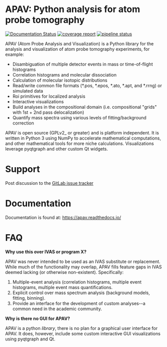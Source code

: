 # APAV: Python analysis for atom probe tomography
[![Documentation Status](https://readthedocs.org/projects/apav/badge/?version=latest)](https://apav.readthedocs.io/en/latest/?badge=latest)
[![coverage report](https://gitlab.com/jesseds/apav/badges/master/coverage.svg)](https://gitlab.com/jesseds/apav/commits/master)
[![pipeline status](https://gitlab.com/jesseds/apav/badges/master/pipeline.svg)](https://gitlab.com/jesseds/apav/-/commits/master)

APAV (Atom Probe Analysis and Visualization) is a Python library for the analysis and
visualization of atom probe tomography experiments, for example:

* Disambiguation of multiple detector events in mass or time-of-flight histograms
* Correlation histograms and molecular dissociation
* Calculation of molecular isotopic distributions
* Read/write common file formats (*.pos, *.epos, *.ato, *.apt, and *.rrng) or simulated data
* Roi primitives for localized analysis
* Interactive visualizations
* Build analyses in the compositional domain (i.e. compositional "grids" with 1st + 2nd pass delocalization)
* Quantify mass spectra using various levels of fitting/background correction

APAV is open source (GPLv2_ or greater) and is platform independent. It is written in Python 3
using NumPy to accelerate mathematical computations, and other mathematical tools for more niche calculations.
Visualizations leverage pyqtgraph and other custom Qt widgets.

# Support
Post discussion to the [GitLab issue tracker](https://gitlab.com/jesseds/apav/-/issues)

# Documentation
Documentation is found at: https://apav.readthedocs.io/

# FAQ
**Why use this over IVAS or program X?**

APAV was never intended to be used as an IVAS substitute or replacement. While much of the 
functionality may overlap, APAV fills feature gaps in IVAS deemed lacking (or otherwise non-existent).
Specifically:
1. Multiple-event analysis (correlation histograms, multiple event histograms, multiple event mass quantifications.
2. Explicit control over mass spectrum analysis (background models, fitting, binning).
3. Provide an interface for the development of custom analyses--a common need in the academic community.

**Why is there no GUI for APAV?**

APAV is a python *library*, there is no plan for a graphical user interface for APAV. It does, however, include
some custom interactive GUI visualizations using pyqtgraph and Qt.


